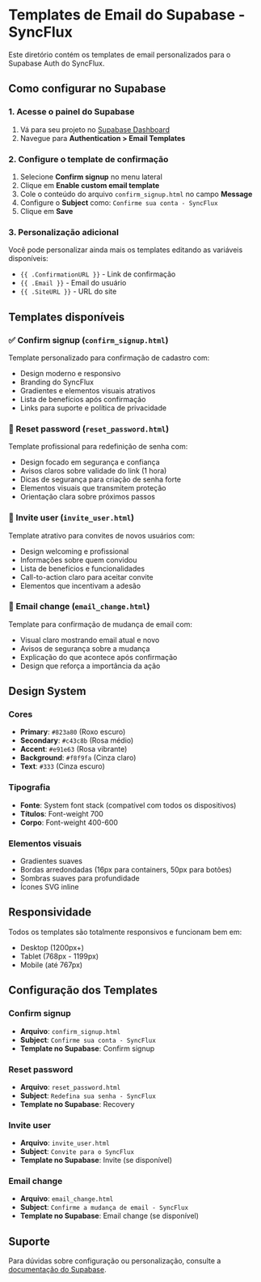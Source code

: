 # Templates de Email do Supabase - SyncFlux

Este diretório contém os templates de email personalizados para o Supabase Auth do SyncFlux.

## Como configurar no Supabase

### 1. Acesse o painel do Supabase
1. Vá para seu projeto no [Supabase Dashboard](https://supabase.com/dashboard)
2. Navegue para **Authentication > Email Templates**

### 2. Configure o template de confirmação
1. Selecione **Confirm signup** no menu lateral
2. Clique em **Enable custom email template**
3. Cole o conteúdo do arquivo `confirm_signup.html` no campo **Message**
4. Configure o **Subject** como: `Confirme sua conta - SyncFlux`
5. Clique em **Save**

### 3. Personalização adicional
Você pode personalizar ainda mais os templates editando as variáveis disponíveis:
- `{{ .ConfirmationURL }}` - Link de confirmação
- `{{ .Email }}` - Email do usuário
- `{{ .SiteURL }}` - URL do site

## Templates disponíveis

### ✅ Confirm signup (`confirm_signup.html`)
Template personalizado para confirmação de cadastro com:
- Design moderno e responsivo
- Branding do SyncFlux
- Gradientes e elementos visuais atrativos
- Lista de benefícios após confirmação
- Links para suporte e política de privacidade

### 🔐 Reset password (`reset_password.html`)
Template profissional para redefinição de senha com:
- Design focado em segurança e confiança
- Avisos claros sobre validade do link (1 hora)
- Dicas de segurança para criação de senha forte
- Elementos visuais que transmitem proteção
- Orientação clara sobre próximos passos

### 👥 Invite user (`invite_user.html`)
Template atrativo para convites de novos usuários com:
- Design welcoming e profissional
- Informações sobre quem convidou
- Lista de benefícios e funcionalidades
- Call-to-action claro para aceitar convite
- Elementos que incentivam a adesão

### 📧 Email change (`email_change.html`)
Template para confirmação de mudança de email com:
- Visual claro mostrando email atual e novo
- Avisos de segurança sobre a mudança
- Explicação do que acontece após confirmação
- Design que reforça a importância da ação

## Design System

### Cores
- **Primary**: `#823a80` (Roxo escuro)
- **Secondary**: `#c43c8b` (Rosa médio)
- **Accent**: `#e91e63` (Rosa vibrante)
- **Background**: `#f8f9fa` (Cinza claro)
- **Text**: `#333` (Cinza escuro)

### Tipografia
- **Fonte**: System font stack (compatível com todos os dispositivos)
- **Títulos**: Font-weight 700
- **Corpo**: Font-weight 400-600

### Elementos visuais
- Gradientes suaves
- Bordas arredondadas (16px para containers, 50px para botões)
- Sombras suaves para profundidade
- Ícones SVG inline

## Responsividade
Todos os templates são totalmente responsivos e funcionam bem em:
- Desktop (1200px+)
- Tablet (768px - 1199px)
- Mobile (até 767px)

## Configuração dos Templates

### Confirm signup
- **Arquivo**: `confirm_signup.html`
- **Subject**: `Confirme sua conta - SyncFlux`
- **Template no Supabase**: Confirm signup

### Reset password
- **Arquivo**: `reset_password.html`
- **Subject**: `Redefina sua senha - SyncFlux`
- **Template no Supabase**: Recovery

### Invite user
- **Arquivo**: `invite_user.html`
- **Subject**: `Convite para o SyncFlux`
- **Template no Supabase**: Invite (se disponível)

### Email change
- **Arquivo**: `email_change.html`
- **Subject**: `Confirme a mudança de email - SyncFlux`
- **Template no Supabase**: Email change (se disponível)

## Suporte
Para dúvidas sobre configuração ou personalização, consulte a [documentação do Supabase](https://supabase.com/docs/guides/auth/auth-email-templates).
